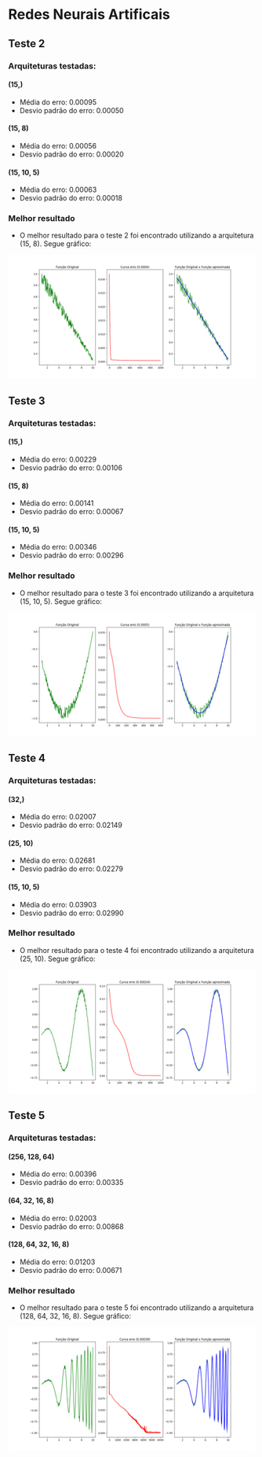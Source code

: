 # Redes Neurais Artificais

## Teste 2

### Arquiteturas testadas:
#### (15,) 
- Média do erro: 0.00095
- Desvio padrão do erro:  0.00050

#### (15, 8)
- Média do erro: 0.00056
- Desvio padrão do erro:  0.00020

#### (15, 10, 5)
- Média do erro: 0.00063
- Desvio padrão do erro:  0.00018

### Melhor resultado
- O melhor resultado para o teste 2 foi encontrado utilizando a arquitetura (15, 8). Segue gráfico:

![alt text](https://raw.githubusercontent.com/gb-cs-rt/rna_aprox_cc7711/refs/heads/main/teste2/images/simulacao2/iteracao_6_arquitetura_(15%2C%208).png)

## Teste 3

### Arquiteturas testadas:
#### (15,) 
- Média do erro: 0.00229
- Desvio padrão do erro:  0.00106

#### (15, 8)
- Média do erro: 0.00141
- Desvio padrão do erro:  0.00067

#### (15, 10, 5)
- Média do erro: 0.00346
- Desvio padrão do erro:  0.00296

### Melhor resultado
- O melhor resultado para o teste 3 foi encontrado utilizando a arquitetura (15, 10, 5). Segue gráfico:

![alt text](https://raw.githubusercontent.com/gb-cs-rt/rna_aprox_cc7711/refs/heads/main/teste3/images/simulacao3/iteracao_3_arquitetura_(15%2C%2010%2C%205).png)

## Teste 4

### Arquiteturas testadas:
#### (32,) 
- Média do erro: 0.02007
- Desvio padrão do erro:  0.02149

#### (25, 10)
- Média do erro: 0.02681
- Desvio padrão do erro:  0.02279

#### (15, 10, 5)
- Média do erro: 0.03903
- Desvio padrão do erro:  0.02990

### Melhor resultado
- O melhor resultado para o teste 4 foi encontrado utilizando a arquitetura (25, 10). Segue gráfico:

![alt text](https://raw.githubusercontent.com/gb-cs-rt/rna_aprox_cc7711/refs/heads/main/teste4/images/simulacao2/iteracao_9_arquitetura_(25%2C%2010).png)

## Teste 5

### Arquiteturas testadas:
#### (256, 128, 64) 
- Média do erro: 0.00396
- Desvio padrão do erro:  0.00335

#### (64, 32, 16, 8)
- Média do erro: 0.02003
- Desvio padrão do erro:  0.00868

#### (128, 64, 32, 16, 8)
- Média do erro: 0.01203
- Desvio padrão do erro:  0.00671

### Melhor resultado
- O melhor resultado para o teste 5 foi encontrado utilizando a arquitetura (128, 64, 32, 16, 8). Segue gráfico:

![alt text](https://raw.githubusercontent.com/gb-cs-rt/rna_aprox_cc7711/refs/heads/main/teste5/images/simulacao3/iteracao_4_arquitetura_(128%2C%2064%2C%2032%2C%2016%2C%208).png)
